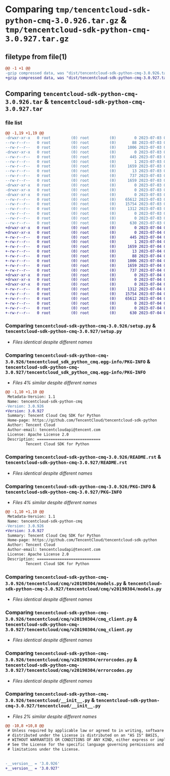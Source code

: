 # Comparing `tmp/tencentcloud-sdk-python-cmq-3.0.926.tar.gz` & `tmp/tencentcloud-sdk-python-cmq-3.0.927.tar.gz`

## filetype from file(1)

```diff
@@ -1 +1 @@
-gzip compressed data, was "dist/tencentcloud-sdk-python-cmq-3.0.926.tar", last modified: Mon Jul  3 00:23:01 2023, max compression
+gzip compressed data, was "dist/tencentcloud-sdk-python-cmq-3.0.927.tar", last modified: Tue Jul  4 00:18:39 2023, max compression
```

## Comparing `tencentcloud-sdk-python-cmq-3.0.926.tar` & `tencentcloud-sdk-python-cmq-3.0.927.tar`

### file list

```diff
@@ -1,19 +1,19 @@
-drwxr-xr-x   0 root         (0) root         (0)        0 2023-07-03 00:23:01.000000 tencentcloud-sdk-python-cmq-3.0.926/
--rw-r--r--   0 root         (0) root         (0)       88 2023-07-03 00:23:01.000000 tencentcloud-sdk-python-cmq-3.0.926/setup.cfg
--rw-r--r--   0 root         (0) root         (0)     1006 2023-07-03 00:23:00.000000 tencentcloud-sdk-python-cmq-3.0.926/setup.py
-drwxr-xr-x   0 root         (0) root         (0)        0 2023-07-03 00:23:01.000000 tencentcloud-sdk-python-cmq-3.0.926/tencentcloud_sdk_python_cmq.egg-info/
--rw-r--r--   0 root         (0) root         (0)      445 2023-07-03 00:23:01.000000 tencentcloud-sdk-python-cmq-3.0.926/tencentcloud_sdk_python_cmq.egg-info/SOURCES.txt
--rw-r--r--   0 root         (0) root         (0)        1 2023-07-03 00:23:01.000000 tencentcloud-sdk-python-cmq-3.0.926/tencentcloud_sdk_python_cmq.egg-info/dependency_links.txt
--rw-r--r--   0 root         (0) root         (0)     1659 2023-07-03 00:23:01.000000 tencentcloud-sdk-python-cmq-3.0.926/tencentcloud_sdk_python_cmq.egg-info/PKG-INFO
--rw-r--r--   0 root         (0) root         (0)       13 2023-07-03 00:23:01.000000 tencentcloud-sdk-python-cmq-3.0.926/tencentcloud_sdk_python_cmq.egg-info/top_level.txt
--rw-r--r--   0 root         (0) root         (0)      737 2023-07-03 00:23:00.000000 tencentcloud-sdk-python-cmq-3.0.926/README.rst
--rw-r--r--   0 root         (0) root         (0)     1659 2023-07-03 00:23:01.000000 tencentcloud-sdk-python-cmq-3.0.926/PKG-INFO
-drwxr-xr-x   0 root         (0) root         (0)        0 2023-07-03 00:23:01.000000 tencentcloud-sdk-python-cmq-3.0.926/tencentcloud/
-drwxr-xr-x   0 root         (0) root         (0)        0 2023-07-03 00:23:01.000000 tencentcloud-sdk-python-cmq-3.0.926/tencentcloud/cmq/
-drwxr-xr-x   0 root         (0) root         (0)        0 2023-07-03 00:23:01.000000 tencentcloud-sdk-python-cmq-3.0.926/tencentcloud/cmq/v20190304/
--rw-r--r--   0 root         (0) root         (0)    65612 2023-07-03 00:23:00.000000 tencentcloud-sdk-python-cmq-3.0.926/tencentcloud/cmq/v20190304/models.py
--rw-r--r--   0 root         (0) root         (0)    15754 2023-07-03 00:23:00.000000 tencentcloud-sdk-python-cmq-3.0.926/tencentcloud/cmq/v20190304/cmq_client.py
--rw-r--r--   0 root         (0) root         (0)     1312 2023-07-03 00:23:00.000000 tencentcloud-sdk-python-cmq-3.0.926/tencentcloud/cmq/v20190304/errorcodes.py
--rw-r--r--   0 root         (0) root         (0)        0 2023-07-03 00:23:00.000000 tencentcloud-sdk-python-cmq-3.0.926/tencentcloud/cmq/v20190304/__init__.py
--rw-r--r--   0 root         (0) root         (0)        0 2023-07-03 00:23:00.000000 tencentcloud-sdk-python-cmq-3.0.926/tencentcloud/cmq/__init__.py
--rw-r--r--   0 root         (0) root         (0)      630 2023-07-03 00:23:00.000000 tencentcloud-sdk-python-cmq-3.0.926/tencentcloud/__init__.py
+drwxr-xr-x   0 root         (0) root         (0)        0 2023-07-04 00:18:39.000000 tencentcloud-sdk-python-cmq-3.0.927/
+drwxr-xr-x   0 root         (0) root         (0)        0 2023-07-04 00:18:39.000000 tencentcloud-sdk-python-cmq-3.0.927/tencentcloud_sdk_python_cmq.egg-info/
+-rw-r--r--   0 root         (0) root         (0)      445 2023-07-04 00:18:39.000000 tencentcloud-sdk-python-cmq-3.0.927/tencentcloud_sdk_python_cmq.egg-info/SOURCES.txt
+-rw-r--r--   0 root         (0) root         (0)        1 2023-07-04 00:18:39.000000 tencentcloud-sdk-python-cmq-3.0.927/tencentcloud_sdk_python_cmq.egg-info/dependency_links.txt
+-rw-r--r--   0 root         (0) root         (0)     1659 2023-07-04 00:18:39.000000 tencentcloud-sdk-python-cmq-3.0.927/tencentcloud_sdk_python_cmq.egg-info/PKG-INFO
+-rw-r--r--   0 root         (0) root         (0)       13 2023-07-04 00:18:39.000000 tencentcloud-sdk-python-cmq-3.0.927/tencentcloud_sdk_python_cmq.egg-info/top_level.txt
+-rw-r--r--   0 root         (0) root         (0)       88 2023-07-04 00:18:39.000000 tencentcloud-sdk-python-cmq-3.0.927/setup.cfg
+-rw-r--r--   0 root         (0) root         (0)     1006 2023-07-04 00:18:39.000000 tencentcloud-sdk-python-cmq-3.0.927/setup.py
+-rw-r--r--   0 root         (0) root         (0)     1659 2023-07-04 00:18:39.000000 tencentcloud-sdk-python-cmq-3.0.927/PKG-INFO
+-rw-r--r--   0 root         (0) root         (0)      737 2023-07-04 00:18:39.000000 tencentcloud-sdk-python-cmq-3.0.927/README.rst
+drwxr-xr-x   0 root         (0) root         (0)        0 2023-07-04 00:18:39.000000 tencentcloud-sdk-python-cmq-3.0.927/tencentcloud/
+drwxr-xr-x   0 root         (0) root         (0)        0 2023-07-04 00:18:39.000000 tencentcloud-sdk-python-cmq-3.0.927/tencentcloud/cmq/
+drwxr-xr-x   0 root         (0) root         (0)        0 2023-07-04 00:18:39.000000 tencentcloud-sdk-python-cmq-3.0.927/tencentcloud/cmq/v20190304/
+-rw-r--r--   0 root         (0) root         (0)     1312 2023-07-04 00:18:39.000000 tencentcloud-sdk-python-cmq-3.0.927/tencentcloud/cmq/v20190304/errorcodes.py
+-rw-r--r--   0 root         (0) root         (0)    15754 2023-07-04 00:18:39.000000 tencentcloud-sdk-python-cmq-3.0.927/tencentcloud/cmq/v20190304/cmq_client.py
+-rw-r--r--   0 root         (0) root         (0)    65612 2023-07-04 00:18:39.000000 tencentcloud-sdk-python-cmq-3.0.927/tencentcloud/cmq/v20190304/models.py
+-rw-r--r--   0 root         (0) root         (0)        0 2023-07-04 00:18:39.000000 tencentcloud-sdk-python-cmq-3.0.927/tencentcloud/cmq/v20190304/__init__.py
+-rw-r--r--   0 root         (0) root         (0)        0 2023-07-04 00:18:39.000000 tencentcloud-sdk-python-cmq-3.0.927/tencentcloud/cmq/__init__.py
+-rw-r--r--   0 root         (0) root         (0)      630 2023-07-04 00:18:39.000000 tencentcloud-sdk-python-cmq-3.0.927/tencentcloud/__init__.py
```

### Comparing `tencentcloud-sdk-python-cmq-3.0.926/setup.py` & `tencentcloud-sdk-python-cmq-3.0.927/setup.py`

 * *Files identical despite different names*

### Comparing `tencentcloud-sdk-python-cmq-3.0.926/tencentcloud_sdk_python_cmq.egg-info/PKG-INFO` & `tencentcloud-sdk-python-cmq-3.0.927/tencentcloud_sdk_python_cmq.egg-info/PKG-INFO`

 * *Files 4% similar despite different names*

```diff
@@ -1,10 +1,10 @@
 Metadata-Version: 1.1
 Name: tencentcloud-sdk-python-cmq
-Version: 3.0.926
+Version: 3.0.927
 Summary: Tencent Cloud Cmq SDK for Python
 Home-page: https://github.com/TencentCloud/tencentcloud-sdk-python
 Author: Tencent Cloud
 Author-email: tencentcloudapi@tencent.com
 License: Apache License 2.0
 Description: ============================
         Tencent Cloud SDK for Python
```

### Comparing `tencentcloud-sdk-python-cmq-3.0.926/README.rst` & `tencentcloud-sdk-python-cmq-3.0.927/README.rst`

 * *Files identical despite different names*

### Comparing `tencentcloud-sdk-python-cmq-3.0.926/PKG-INFO` & `tencentcloud-sdk-python-cmq-3.0.927/PKG-INFO`

 * *Files 4% similar despite different names*

```diff
@@ -1,10 +1,10 @@
 Metadata-Version: 1.1
 Name: tencentcloud-sdk-python-cmq
-Version: 3.0.926
+Version: 3.0.927
 Summary: Tencent Cloud Cmq SDK for Python
 Home-page: https://github.com/TencentCloud/tencentcloud-sdk-python
 Author: Tencent Cloud
 Author-email: tencentcloudapi@tencent.com
 License: Apache License 2.0
 Description: ============================
         Tencent Cloud SDK for Python
```

### Comparing `tencentcloud-sdk-python-cmq-3.0.926/tencentcloud/cmq/v20190304/models.py` & `tencentcloud-sdk-python-cmq-3.0.927/tencentcloud/cmq/v20190304/models.py`

 * *Files identical despite different names*

### Comparing `tencentcloud-sdk-python-cmq-3.0.926/tencentcloud/cmq/v20190304/cmq_client.py` & `tencentcloud-sdk-python-cmq-3.0.927/tencentcloud/cmq/v20190304/cmq_client.py`

 * *Files identical despite different names*

### Comparing `tencentcloud-sdk-python-cmq-3.0.926/tencentcloud/cmq/v20190304/errorcodes.py` & `tencentcloud-sdk-python-cmq-3.0.927/tencentcloud/cmq/v20190304/errorcodes.py`

 * *Files identical despite different names*

### Comparing `tencentcloud-sdk-python-cmq-3.0.926/tencentcloud/__init__.py` & `tencentcloud-sdk-python-cmq-3.0.927/tencentcloud/__init__.py`

 * *Files 2% similar despite different names*

```diff
@@ -10,8 +10,8 @@
 # Unless required by applicable law or agreed to in writing, software
 # distributed under the License is distributed on an "AS IS" BASIS,
 # WITHOUT WARRANTIES OR CONDITIONS OF ANY KIND, either express or implied.
 # See the License for the specific language governing permissions and
 # limitations under the License.
 
 
-__version__ = '3.0.926'
+__version__ = '3.0.927'
```

